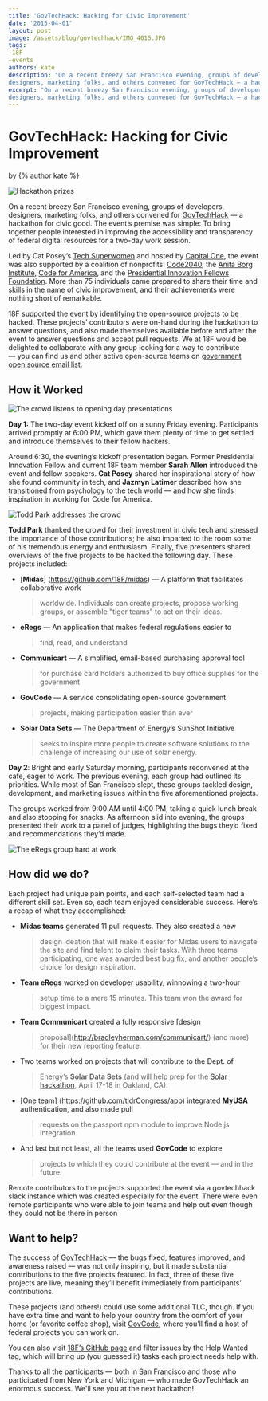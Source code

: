 ```yaml
---
title: 'GovTechHack: Hacking for Civic Improvement'
date: '2015-04-01'
layout: post
image: /assets/blog/govtechhack/IMG_4015.JPG
tags: 
-18F
-events
authors: kate
description: "On a recent breezy San Francisco evening, groups of developers,
designers, marketing folks, and others convened for GovTechHack — a hackathon for civic good. The event’s premise was simple: To bring together people interested in improving the accessibility and transparency of federal digital resources for a two-day work session."
excerpt: "On a recent breezy San Francisco evening, groups of developers,
designers, marketing folks, and others convened for GovTechHack — a hackathon for civic good. The event’s premise was simple: To bring together people interested in improving the accessibility and transparency of federal digital resources for a two-day work session."
---
```

 GovTechHack: Hacking for Civic Improvement 
===========================================

<p class="authors">
  by {% author kate %}
</p>

<img alt="Hackathon prizes" src="/assets/blog/govtechhack/IMG_4015.JPG" class="align-left" />

On a recent breezy San Francisco evening, groups of developers,
designers, marketing folks, and others convened for
[GovTechHack](http://www.eventbrite.com/e/gov-tech-hack-by-the-people-for-the-people-tickets-16135863803)
— a hackathon for civic good. The event’s premise was simple: To bring
together people interested in improving the accessibility and
transparency of federal digital resources for a two-day work session.

Led by Cat Posey’s [Tech
Superwomen](http://www.techsuperwomensummit.com/) and hosted by
[Capital One](https://www.capitalone.com/), the event was also
supported by a coalition of nonprofits:
[Code2040](http://www.code2040.org/), the [Anita Borg
Institute](http://anitaborg.org/), [Code for
America](http://www.codeforamerica.org/), and the [Presidential
Innovation Fellows Foundation](http://presidentialinnovation.org/).
More than 75 individuals came prepared to share their time and skills in
the name of civic improvement, and their achievements were nothing short
of remarkable.

18F supported the event by identifying the open-source projects to be
hacked. These projects’ contributors were on-hand during the hackathon
to answer questions, and also made themselves available before and after
the event to answer questions and accept pull requests. We at 18F would
be delighted to collaborate with any group looking for a way to
contribute — you can find us and other active open-source teams on
[government open source email
list](mailto:government-open-source@googlegroups.com).

How it Worked
-------------

<img alt="The crowd listens to opening day presentations" src="/assets/blog/govtechhack/IMG_3998.JPG" class="align-center" />

**Day 1:** The two-day event kicked off on a sunny Friday evening.
Participants arrived promptly at 6:00 PM, which gave them plenty of time
to get settled and introduce themselves to their fellow hackers.

Around 6:30, the evening’s kickoff presentation began. Former
Presidential Innovation Fellow and current 18F team member **Sarah
Allen** introduced the event and fellow speakers. **Cat Posey** shared
her inspirational story of how she found community in tech, and **Jazmyn
Latimer** described how she transitioned from psychology to the tech
world — and how she finds inspiration in working for Code for America.

<img alt="Todd Park addresses the crowd" src="/assets/blog/govtechhack/IMG_3998.JPG" class="align-center" />

**Todd Park** thanked the crowd for their investment in civic tech and
stressed the importance of those contributions; he also imparted to the
room some of his tremendous energy and enthusiasm. Finally, five
presenters shared overviews of the five projects to be hacked the
following day. These projects included:

-   [**Midas**] (https://github.com/18F/midas) — A platform that facilitates collaborative work
    > worldwide. Individuals can create projects, propose working
    > groups, or assemble "tiger teams" to act on their ideas.

-   **eRegs** — An application that makes federal regulations easier to
    > find, read, and understand

-   **Communicart** — A simplified, email-based purchasing approval tool
    > for purchase card holders authorized to buy office supplies for
    > the government

-   **GovCode** — A service consolidating open-source government
    > projects, making participation easier than ever

-   **Solar Data Sets** — The Department of Energy’s SunShot Initiative
    > seeks to inspire more people to create software solutions to the
    > challenge of increasing our use of solar energy.

**Day 2**: Bright and early Saturday morning, participants reconvened at
the cafe, eager to work. The previous evening, each group had outlined
its priorities. While most of San Francisco slept, these groups tackled
design, development, and marketing issues within the five aforementioned
projects.

The groups worked from 9:00 AM until 4:00 PM, taking a quick lunch break
and also stopping for snacks. As afternoon slid into evening, the groups
presented their work to a panel of judges, highlighting the bugs they’d
fixed and recommendations they’d made.

<img alt="The eRegs group hard at work" src="/assets/blog/govtechhack/IMG_4014.JPG" class="align-left" />

How did we do?
--------------

Each project had unique pain points, and each self-selected team had a
different skill set. Even so, each team enjoyed considerable success.
Here’s a recap of what they accomplished:

-   **Midas teams** generated 11 pull requests. They also created a new
    > design ideation that will make it easier for Midas users to
    > navigate the site and find talent to claim their tasks. With three
    > teams participating, one was awarded best bug fix, and another
    > people’s choice for design inspiration.

-   **Team eRegs** worked on developer usability, winnowing a two-hour
    > setup time to a mere 15 minutes. This team won the award for
    > biggest impact.

-   **Team Communicart** created a fully responsive [design
    > proposal](http://bradleyherman.com/communicart/) (and more) for
    > their new reporting feature.

-   Two teams worked on projects that will contribute to the Dept. of
    > Energy’s **Solar Data Sets** (and will help prep for the
    > [Solar](http://www.google.com/url?q=http%3A%2F%2Fwww.eventbrite.com%2Fe%2Fsfuncube-solar-hackathon-2015-hackthesun-tickets-15720907658&sa=D&sntz=1&usg=AFQjCNHeofJcgjEj2djzh8eYPwV4S42TmA)[
    > ](http://www.eventbrite.com/e/sfuncube-solar-hackathon-2015-hackthesun-tickets-15720907658)[hackathon](http://www.google.com/url?q=http%3A%2F%2Fwww.eventbrite.com%2Fe%2Fsfuncube-solar-hackathon-2015-hackthesun-tickets-15720907658&sa=D&sntz=1&usg=AFQjCNHeofJcgjEj2djzh8eYPwV4S42TmA),
    > April 17-18 in Oakland, CA).

-   [One team] (https://github.com/tldrCongress/app) integrated **MyUSA** authentication, and also made pull
    > requests on the passport npm module to improve Node.js
    > integration.

-   And last but not least, all the teams used **GovCode** to explore
    > projects to which they could contribute at the event — and in the
    > future.

Remote contributors to the projects supported the event via a
govtechhack slack instance which was created especially for the event.
There were even remote participants who were able to join teams and help
out even though they could not be there in person

Want to help?
-------------

The success of
[GovTechHack](https://twitter.com/search?f=realtime&q=%23GovTechHack&src=typd)
— the bugs fixed, features improved, and awareness raised — was not only
inspiring, but it made substantial contributions to the five projects
featured. In fact, three of these five projects are live, meaning
they’ll benefit immediately from participants’ contributions.

These projects (and others!) could use some additional TLC, though. If
you have extra time and want to help your country from the comfort of
your home (or favorite coffee shop), visit
[GovCode](https://www.govcode.org/), where you’ll find a host of
federal projects you can work on.

You can also visit [18F’s GitHub page](https://github.com/18F) and
filter issues by the Help Wanted tag, which will bring up (you guessed
it) tasks each project needs help with.

Thanks to all the participants — both in San Francisco and those who
participated from New York and Michigan — who made GovTechHack an
enormous success. We'll see you at the next hackathon!